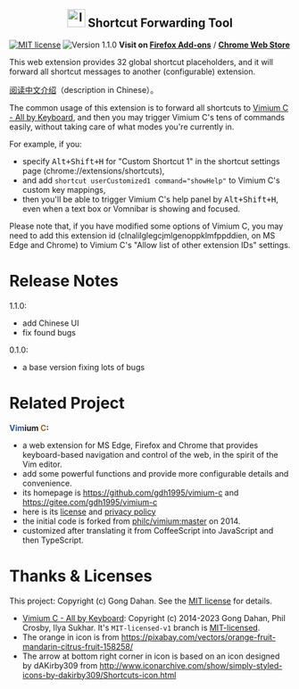 <h2 align="center"><a name="readme"></a>
  <img src="icon128.png" width="32" height="32" alt="Icon" />
  Shortcut Forwarding Tool
</h2>

[![MIT license](https://img.shields.io/badge/license-MIT-blue.svg)](LICENSE.txt)
![Version 1.1.0](https://img.shields.io/badge/release-1.1.0-orange.svg)
**Visit on [Firefox Add-ons](https://addons.mozilla.org/firefox/addon/shortcut-forwarding-tool/)** /
**[Chrome Web Store](
  https://chrome.google.com/webstore/detail/shortcut-forwarding-tool/clnalilglegcjmlgenoppklmfppddien
  )**

This web extension provides 32 global shortcut placeholders,
and it will forward all shortcut messages to another (configurable) extension.

[阅读中文介绍](README_zh.md)（description in Chinese）。

The common usage of this extension is to forward all shortcuts to [Vimium C - All by Keyboard](
  https://github.com/gdh1995/vimium-c),
and then you may trigger Vimium C's tens of commands easily, without taking care of what modes you're currently in.

For example, if you:
* specify <kbd>Alt+Shift+H</kbd> for "Custom Shortcut 1" in the shortcut settings page (chrome://extensions/shortcuts),
* and add `shortcut userCustomized1 command="showHelp"` to Vimium C's custom key mappings,
* then you'll be able to trigger Vimium C's help panel by <kbd>Alt+Shift+H</kbd>,
  even when a text box or Vomnibar is showing and focused.

Please note that, if you have modified some options of Vimium C, you may need to add this extension id
  (clnalilglegcjmlgenoppklmfppddien, on MS Edge and Chrome) to Vimium C's "Allow list of other extension IDs" settings.

# Release Notes

1.1.0:
* add Chinese UI
* fix found bugs

0.1.0:
* a base version fixing lots of bugs

# Related Project

__<span style="color: #2f508e;">Vim</span>ium <span style="color: #a55e18;">C</span>:__

* a web extension for MS Edge, Firefox and Chrome that provides keyboard-based navigation and control
    of the web, in the spirit of the Vim editor.
* add some powerful functions and provide more configurable details and convenience.
* its homepage is https://github.com/gdh1995/vimium-c and https://gitee.com/gdh1995/vimium-c
* here is its [license](https://github.com/gdh1995/vimium-c/blob/master/LICENSE.txt)
  and [privacy policy](https://github.com/gdh1995/vimium-c/blob/master/PRIVACY-POLICY.md)
* the initial code is forked from [philc/vimium:master](https://github.com/philc/vimium) on 2014.
* customized after translating it from CoffeeScript into JavaScript and then TypeScript.

# Thanks & Licenses

This project: Copyright (c) Gong Dahan.
See the [MIT license](LICENSE.txt) for details.

* [Vimium C - All by Keyboard](https://github.com/gdh1995/vimium-c):
  Copyright (c) 2014-2023 Gong Dahan, Phil Crosby, Ilya Sukhar.
  It's `MIT-licensed-v1` branch is [MIT-licensed](https://github.com/gdh1995/vimium-c/blob/master/LICENSE.txt).
* The orange in icon is from https://pixabay.com/vectors/orange-fruit-mandarin-citrus-fruit-158258/
* The arrow at bottom right corner in icon is based on an icon designed by dAKirby309
    from http://www.iconarchive.com/show/simply-styled-icons-by-dakirby309/Shortcuts-icon.html
